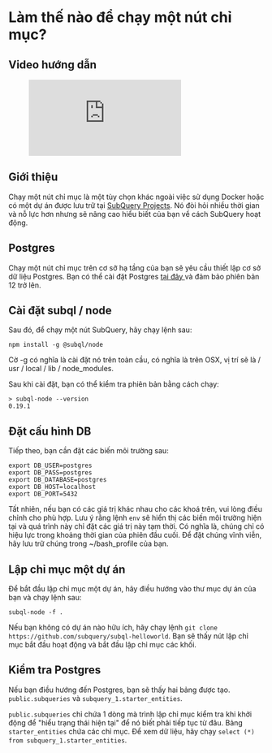 # Làm thế nào để chạy một nút chỉ mục?

## Video hướng dẫn

<figure class="video_container">
  <iframe src="https://www.youtube.com/embed/QfNsR12ItnA" frameborder="0" allowfullscreen="true"></iframe>
</figure>

## Giới thiệu

Chạy một nút chỉ mục là một tùy chọn khác ngoài việc sử dụng Docker hoặc có một dự án được lưu trữ tại [SubQuery Projects](https://project.subquery.network/). Nó đòi hỏi nhiều thời gian và nỗ lực hơn nhưng sẽ nâng cao hiểu biết của bạn về cách SubQuery hoạt động.

## Postgres

Chạy một nút chỉ mục trên cơ sở hạ tầng của bạn sẽ yêu cầu thiết lập cơ sở dữ liệu Postgres. Bạn có thể cài đặt Postgres [ tại đây ](https://www.postgresql.org/download/) và đảm bảo phiên bản 12 trở lên.

## Cài đặt subql / node

Sau đó, để chạy một nút SubQuery, hãy chạy lệnh sau:

```shell
npm install -g @subql/node
```

Cờ -g có nghĩa là cài đặt nó trên toàn cầu, có nghĩa là trên OSX, vị trí sẽ là / usr / local / lib / node_modules.

Sau khi cài đặt, bạn có thể kiểm tra phiên bản bằng cách chạy:

```shell
> subql-node --version
0.19.1
```

## Đặt cấu hình DB

Tiếp theo, bạn cần đặt các biến môi trường sau:

```shell
export DB_USER=postgres
export DB_PASS=postgres
export DB_DATABASE=postgres
export DB_HOST=localhost
export DB_PORT=5432
```

Tất nhiên, nếu bạn có các giá trị khác nhau cho các khoá trên, vui lòng điều chỉnh cho phù hợp. Lưu ý rằng lệnh ` env ` sẽ hiển thị các biến môi trường hiện tại và quá trình này chỉ đặt các giá trị này tạm thời. Có nghĩa là, chúng chỉ có hiệu lực trong khoảng thời gian của phiên đầu cuối. Để đặt chúng vĩnh viễn, hãy lưu trữ chúng trong ~/bash_profile của bạn.

## Lập chỉ mục một dự án

Để bắt đầu lập chỉ mục một dự án, hãy điều hướng vào thư mục dự án của bạn và chạy lệnh sau:

```shell
subql-node -f .
```

Nếu bạn không có dự án nào hữu ích, hãy chạy lệnh `git clone https://github.com/subquery/subql-helloworld`. Bạn sẽ thấy nút lập chỉ mục bắt đầu hoạt động và bắt đầu lập chỉ mục các khối.

## Kiểm tra Postgres

Nếu bạn điều hướng đến Postgres, bạn sẽ thấy hai bảng được tạo. `public.subqueries` và `subquery_1.starter_entities`.

`public.subqueries` chỉ chứa 1 dòng mà trình lập chỉ mục kiểm tra khi khởi động để "hiểu trạng thái hiện tại" để nó biết phải tiếp tục từ đâu. Bảng `starter_entities` chứa các chỉ mục. Để xem dữ liệu, hãy chạy `select (*) from subquery_1.starter_entities`.
